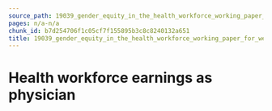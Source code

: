 ```yaml
---
source_path: 19039_gender_equity_in_the_health_workforce_working_paper_for_web_pdf.md
pages: n/a-n/a
chunk_id: b7d254706f1c05cf7f155895b3c8c8240132a651
title: 19039_gender_equity_in_the_health_workforce_working_paper_for_web_pdf
---
```

# Health workforce earnings as physician
